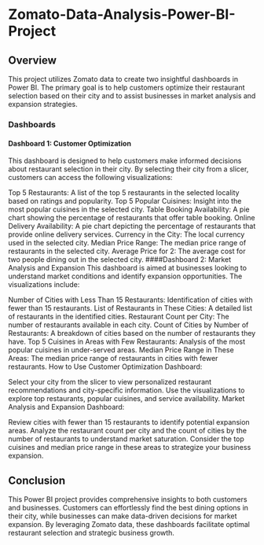 # Zomato-Data-Analysis-Power-BI-Project
## Overview
This project utilizes Zomato data to create two insightful dashboards in Power BI. The primary goal is to help customers optimize their restaurant selection based on their city and to assist businesses in market analysis and expansion strategies.

### Dashboards
#### Dashboard 1: Customer Optimization
This dashboard is designed to help customers make informed decisions about restaurant selection in their city. By selecting their city from a slicer, customers can access the following visualizations:

Top 5 Restaurants: A list of the top 5 restaurants in the selected locality based on ratings and popularity.
Top 5 Popular Cuisines: Insight into the most popular cuisines in the selected city.
Table Booking Availability: A pie chart showing the percentage of restaurants that offer table booking.
Online Delivery Availability: A pie chart depicting the percentage of restaurants that provide online delivery services.
Currency in the City: The local currency used in the selected city.
Median Price Range: The median price range of restaurants in the selected city.
Average Price for 2: The average cost for two people dining out in the selected city.
####Dashboard 2: Market Analysis and Expansion
This dashboard is aimed at businesses looking to understand market conditions and identify expansion opportunities. The visualizations include:

Number of Cities with Less Than 15 Restaurants: Identification of cities with fewer than 15 restaurants.
List of Restaurants in These Cities: A detailed list of restaurants in the identified cities.
Restaurant Count per City: The number of restaurants available in each city.
Count of Cities by Number of Restaurants: A breakdown of cities based on the number of restaurants they have.
Top 5 Cuisines in Areas with Few Restaurants: Analysis of the most popular cuisines in under-served areas.
Median Price Range in These Areas: The median price range of restaurants in cities with fewer restaurants.
How to Use
Customer Optimization Dashboard:

Select your city from the slicer to view personalized restaurant recommendations and city-specific information.
Use the visualizations to explore top restaurants, popular cuisines, and service availability.
Market Analysis and Expansion Dashboard:

Review cities with fewer than 15 restaurants to identify potential expansion areas.
Analyze the restaurant count per city and the count of cities by the number of restaurants to understand market saturation.
Consider the top cuisines and median price range in these areas to strategize your business expansion.
## Conclusion
This Power BI project provides comprehensive insights to both customers and businesses. Customers can effortlessly find the best dining options in their city, while businesses can make data-driven decisions for market expansion. By leveraging Zomato data, these dashboards facilitate optimal restaurant selection and strategic business growth.
